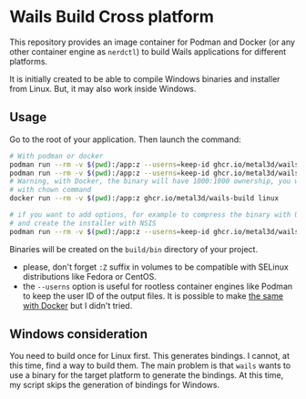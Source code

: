 # Wails Build Cross platform

This repository provides an image container for Podman and Docker (or any other container engine as `nerdctl`)
to build Wails applications for different platforms.

It is initially created to be able to compile Windows binaries and installer from Linux. But, it may also work
inside Windows.

## Usage

Go to the root of your application. Then launch the command:

```bash
# With podman or docker
podman run --rm -v $(pwd):/app:z --userns=keep-id ghcr.io/metal3d/wails-build linux
podman run --rm -v $(pwd):/app:z --userns=keep-id ghcr.io/metal3d/wails-build windows
# Warning, with Docker, the binary will have 1000:1000 ownership, you will need to fix this
# with chown command
docker run --rm -v $(pwd):/app:z ghcr.io/metal3d/wails-build linux

# if you want to add options, for example to compress the binary with UPX
# and create the installer with NSIS
podman run --rm -v $(pwd):/app:z --userns=keep-id ghcr.io/metal3d/wails-build windows -nsis -upx
```

Binaries will be created on the `build/bin` directory of your project.

- please, don't forget `:Z` suffix in volumes to be compatible with SELinux distributions like Fedora or CentOS.
- the `--userns` option is useful for rootless container engines like Podman to keep the user ID of the output files. It
  is possible to make [the same with Docker](https://docs.docker.com/engine/security/userns-remap/) but I didn't tried.

## Windows consideration

You need to build once for Linux first. This generates bindings. I cannot, at this time, find a way to build them. The
main problem is that `wails` wants to use a binary for the target platform to generate the bindings. At this time,
my script skips the generation of bindings for Windows.
